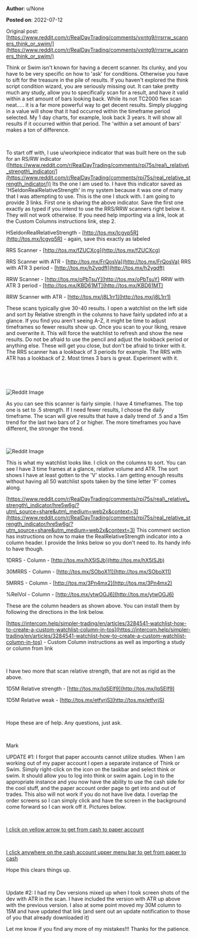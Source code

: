 **Author**: u/None

**Posted on**: 2022-07-12

Original post: [https://www.reddit.com/r/RealDayTrading/comments/vxntg9/rrsrrw_scanners_think_or_swim/](https://www.reddit.com/r/RealDayTrading/comments/vxntg9/rrsrrw_scanners_think_or_swim/)

Think or Swim isn't known for having a decent scanner.  Its clunky, and you have to be very specific on how to 'ask' for conditions. Otherwise you have to sift for the treasure in the pile of results. If you haven't explored the think script condition wizard, you are seriously missing out.  It can take pretty much any study, allow you to specifically scan for a result, and have it valid within a set amount of bars looking back.  While its not TC2000 flex scan neat..... it is a far more powerful way to get decent results. Simply plugging in a value will show that it had occurred within the timeframe period selected.  My 1 day charts, for example, look back 3 years.  It will show all results if it occurred within that period. The 'within a set amount of bars' makes a ton of difference.

&#x200B;

To start off with, I use u/workpiece indicator that was built here on the sub for an RS/RW indicator ([https://www.reddit.com/r/RealDayTrading/comments/rpi75s/real\_relative\_strength\_indicator/](https://www.reddit.com/r/RealDayTrading/comments/rpi75s/real_relative_strength_indicator/))  Its the one I am used to.  I have this indicator saved as 'HSeldonRealRelativeStrength' in my system because it was one of many that I was attempting to use.  This is the one I stuck with.  I am going to provide 3 links.  First one is sharing the above indicator.  Save the first one exactly as typed if you intend to use the RRS/RRW scanners right below it.  They will not work otherwise. If you need help importing via a link, look at the Custom Columns instructions link, step 2.

HSeldonRealRelativeStrength - [http://tos.mx/Icgyp5R](http://tos.mx/Icgyp5R) \- again, save this exactly as labeled

RRS Scanner - [http://tos.mx/fZUCXcg](http://tos.mx/fZUCXcg)

RRS Scanner with ATR - [http://tos.mx/FrQosVa](http://tos.mx/FrQosVa)  RRS with ATR 3 period - [http://tos.mx/h2yqdft](http://tos.mx/h2yqdft)

RRW Scanner - [http://tos.mx/oPbTsuY](http://tos.mx/oPbTsuY)  RRW with ATR 3 period - [http://tos.mx/KBD61MT](http://tos.mx/KBD61MT)

RRW Scanner with ATR - [http://tos.mx/j8L1rr1](http://tos.mx/j8L1rr1)

These scans typically give 30-40 results.  I open a watchlist on the left side and sort by Relative strength in the columns to have fairly updated info at a glance.  If you find you aren't seeing A-Z, it might be time to adjust timeframes so fewer results show up.  Once you scan to your liking, resave and overwrite it.  This will force the watchlist to refresh and show the new results.  Do not be afraid to use the pencil and adjust the lookback period or anything else.  These will get you close, but don't be afraid to tinker with it.  The RRS scanner has a lookback of 3 periods for example.  The RRS with ATR has a lookback of 2.  Most times 3 bars is great. Experiment with it.

&#x200B;

&#x200B;

<img src="cache/images/aa81f69c3871f6ec66a52f7feebdcf46.jpg" alt="Reddit Image">

As you can see this scanner is fairly simple.  I have 4 timeframes.  The top one is set to .5 strength. If I need fewer results, I choose the daily timeframe.  The scan will give results that have a daily trend of .5 and a 15m trend for the last two bars of 2 or higher.  The more timeframes you have different, the stronger the trend.

&#x200B;

<img src="cache/images/b2fcbbfb10de53116d7b7fbd092e64a2.jpg" alt="Reddit Image">

This is what my watchlist looks like.  I click on the columns to sort.  You can see I have 3 time frames at a glance, relative volume and ATR.  The sort shows I have at least gotten to the 'V' stocks.  I am getting enough results without having all 50 watchlist spots taken by the time letter 'F' comes along.

[https://www.reddit.com/r/RealDayTrading/comments/rpi75s/real\_relative\_strength\_indicator/hre5w6g/?utm\_source=share&utm\_medium=web2x&context=3](https://www.reddit.com/r/RealDayTrading/comments/rpi75s/real_relative_strength_indicator/hre5w6g/?utm_source=share&utm_medium=web2x&context=3) This comment section has instructions on how to make the RealRelativeStrength indicator into a column header.  I provide the links below so you don't need to.  Its handy info to have though.

1DRRS - Column - [http://tos.mx/hX5ISJb](http://tos.mx/hX5ISJb)

30MRRS - Column - [http://tos.mx/SOboX11](http://tos.mx/SOboX11)

5MRRS - Column - [http://tos.mx/3Pn4mx2](http://tos.mx/3Pn4mx2)

%RelVol - Column - [http://tos.mx/ytwOGJ6](http://tos.mx/ytwOGJ6)

These are the column headers as shown above.  You can install them by following the directions in the link below.

[https://intercom.help/simpler-trading/en/articles/3284541-watchlist-how-to-create-a-custom-watchlist-column-in-tos](https://intercom.help/simpler-trading/en/articles/3284541-watchlist-how-to-create-a-custom-watchlist-column-in-tos) \- Custom Column instructions as well as importing a study or column from link

&#x200B;

I have two more that scan relative strength, that are not as rigid as the above.

1D5M Relative strength - [http://tos.mx/IqSEIf9](http://tos.mx/IqSEIf9)

1D5M Relative weak - [http://tos.mx/etfyrjS](http://tos.mx/etfyrjS)

&#x200B;

Hope these are of help.  Any questions, just ask.

&#x200B;

Mark

UPDATE #1:  I forgot that paper accounts cannot utilize studies.  When I am working out of my paper account I open a separate instance of Think or Swim.  Simply right-click on the icon on the taskbar and select think or swim.  It should allow you to log into think or swim again.  Log in to the appropriate instance and you now have the ability to use the cash side for the cool stuff, and the paper account order page to get into and out of trades.  This also will not work if you do not have live data.  I overlap the order screens so I can simply click and have the screen in the background come forward so I can work off it.  Pictures below.

&#x200B;

[I click on yellow arrow to get from cash to paper account](<img src="cache/images/8202fddfdf624d9a4c9191f80472bbf8.jpg" alt="Reddit Image">)

&#x200B;

[I click anywhere on the cash account upper menu bar to get from paper to cash](<img src="cache/images/046acd4d3b6ead138c3d793d8580f24d.jpg" alt="Reddit Image">)

Hope this clears things up.

&#x200B;

Update #2:  I had my Dev versions mixed up when I took screen shots of the dev with ATR in the scan.  I have included the version with ATR up above with the previous version.  I also at some point moved my 30M column to 15M and have updated that link (and sent out an update notification to those of you that already downloaded it)

Let me know if you find any more of my mistakes!!!  Thanks for the patience.